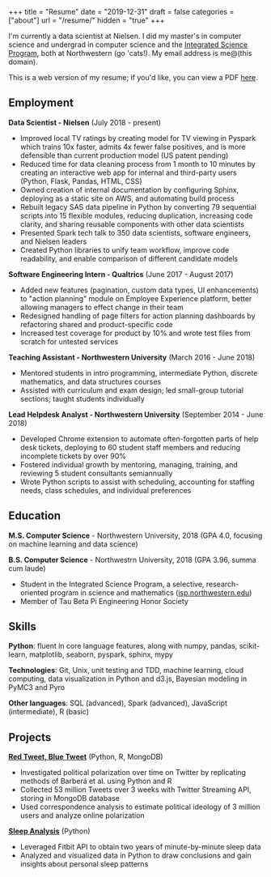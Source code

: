 +++
title = "Resume"
date = "2019-12-31"
draft = false
categories = ["about"]
url = "/resume/"
hidden = "true"
+++

I'm currently a data scientist at Nielsen. I did my master's in computer science and undergrad in computer science and the [Integrated Science Program](https://www.isp.northwestern.edu/), both at Northwestern (go 'cats!). My email address is me@(this domain).

<!--more-->

This is a web version of my resume; if you'd like, you can view a PDF [here](https://tusharc.dev/static/resume.pdf).

## Employment
**Data Scientist - Nielsen** (July 2018 - present)
 * Improved local TV ratings by creating model for TV viewing in Pyspark which trains 10x faster, admits 4x fewer false positives, and is more defensible than current production model (US patent pending)
 * Reduced time for data cleaning process from 1 month to 10 minutes by creating an interactive web app for internal and third-party users (Python, Flask, Pandas, HTML, CSS)
 * Owned creation of internal documentation by configuring Sphinx, deploying as a static site on AWS, and automating build process
 * Rebuilt legacy SAS data pipeline in Python by converting 79 sequential scripts into 15 flexible modules, reducing duplication, increasing code clarity, and sharing reusable components with other data scientists
 * Presented Spark tech talk to 350 data scientists, software engineers, and Nielsen leaders
 * Created Python libraries to unify team workflow, improve code readability, and enable comparison of different candidate models

**Software Engineering Intern - Qualtrics** (June 2017 - August 2017)
 * Added new features (pagination, custom data types, UI enhancements) to "action planning" module on Employee Experience platform, better allowing managers to effect change in their team
 * Redesigned handling of page filters for action planning dashboards by refactoring shared and product-specific code
 * Increased test coverage for product by 10% and wrote test files from scratch for untested services

**Teaching Assistant - Northwestern University** (March 2016 - June 2018)
 * Mentored students in intro programming, intermediate Python, discrete mathematics, and data structures courses
 * Assisted with curriculum and exam design; led small-group tutorial sections; taught students individually

**Lead Helpdesk Analyst - Northwestern University**	(September 2014 - June 2018)
 * Developed Chrome extension to automate often-forgotten parts of help desk tickets, deploying to 60 student staff members and reducing incomplete tickets by over 90%
 * Fostered individual growth by mentoring, managing, training, and reviewing 5 student consultants semiannually
 * Wrote Python scripts to assist with scheduling, accounting for staffing needs, class schedules, and individual preferences

## Education
**M.S. Computer Science** - Northwestern University, 2018 (GPA 4.0, focusing on machine learning and data science)

**B.S. Computer Science** - Northwestrn University, 2018 (GPA 3.96, summa cum laude)
 * Student in the Integrated Science Program, a selective, research-oriented program in science and mathematics ([isp.northwestern.edu](https://www.isp.northwestern.edu/))
 * Member of Tau Beta Pi Engineering Honor Society

## Skills
**Python**: fluent in core language features, along with numpy, pandas, scikit-learn, matplotlib, seaborn, pyspark, sphinx, mypy

**Technologies**: Git, Unix, unit testing and TDD, machine learning, cloud computing, data visualization in Python and d3.js, Bayesian modeling in PyMC3 and Pyro

**Other languages**: SQL (advanced), Spark (advanced), JavaScript (intermediate), R (basic)

## Projects
**[Red Tweet, Blue Tweet](https://github.com/tuchandra/red-tweet-blue-tweet)** (Python, R, MongoDB)
 * Investigated political polarization over time on Twitter by replicating methods of Barberá et al. using Python and R
 * Collected 53 million Tweets over 3 weeks with Twitter Streaming API, storing in MongoDB database
 * Used correspondence analysis to estimate political ideology of 3 million users and analyze online polarization

**[Sleep Analysis](https://github.com/tuchandra/sleep-analysis)** (Python)
 * Leveraged Fitbit API to obtain two years of minute-by-minute sleep data
 * Analyzed and visualized data in Python to draw conclusions and gain insights about personal sleep patterns


